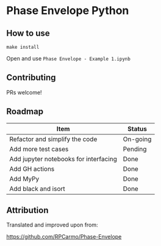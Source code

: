 # Phase Envelope Python

## How to use
```shell
make install
```

Open and use `Phase Envelope - Example 1.ipynb`


## Contributing
PRs welcome!


## Roadmap

| Item                                  | Status   |
|---------------------------------------|----------|
| Refactor and simplify the code        | On-going |
| Add more test cases                   | Pending  |
| Add jupyter notebooks for interfacing | Done     |
| Add GH actions                        | Done     |
| Add MyPy                              | Done     |
| Add black and isort                   | Done     |

## Attribution

Translated and improved upon from:

https://github.com/RPCarmo/Phase-Envelope
